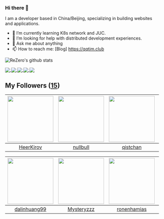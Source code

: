 ### Hi there 👋

  I am a developer based in China/Beijing, specializing in building websites and applications.
  
  - 🌱 I’m currently learning K8s network and JUC.
  - 🤔 I’m looking for help with distributed development experiences.
  - 💬 Ask me about anything
  - 📫 How to reach me: [Blog] https://qqtim.club
  
  
  ![ReZero's github stats](https://github-readme-stats.vercel.app/api?username=rezeros&show_icons=true&title_color=fff&icon_color=79ff97&text_color=9f9f9f&bg_color=151515)
  
  
  
  <a href="https://github.com/rezeros">
<img align="center" src="https://github-readme-stats.vercel.app/api/wakatime?username=rezeros" />
  </a>

  <a href="https://github.com/rezeros">
<img align="center" src="https://github-readme-stats.vercel.app/api/top-langs/?username=rezeros&layout=compact&exclude_repo=rezeros,rezeros.github.io,blog-source&hide=css,html&langs_count=8" />
  </a>
 
  <a href="https://github.com/rezeros/zit">
<img align="center" src="https://github-readme-stats.vercel.app/api/pin/?username=rezeros&repo=zit&title_color=fff&icon_color=79ff97&text_color=9f9f9f&bg_color=151515" />
  </a>
  <a href="https://github.com/rezeros/zerobox">
<img align="center" src="https://github-readme-stats.vercel.app/api/pin/?username=rezeros&repo=zerobox&title_color=fff&icon_color=79ff97&text_color=9f9f9f&bg_color=151515" />
  </a>
  <a href="https://github.com/rezeros/leetcode">
<img align="center" src="https://github-readme-stats.vercel.app/api/pin/?username=rezeros&repo=leetcode&title_color=fff&icon_color=79ff97&text_color=9f9f9f&bg_color=151515" />
  </a>
 
  

## My Followers ([15](https://github.com/ReZeroS?tab=followers))

| <img src="https://avatars.githubusercontent.com/u/26834294?v=4" width="150" height="150" /> | <img src="https://avatars.githubusercontent.com/u/28078734?v=4" width="150" height="150" /> | <img src="https://avatars.githubusercontent.com/u/11344747?v=4" width="150" height="150" /> | <img src="https://avatars.githubusercontent.com/u/32831059?v=4" width="150" height="150" /> |
| :-----------------------------------------------------------------------------------------: | :-----------------------------------------------------------------------------------------: | :-----------------------------------------------------------------------------------------: | :-----------------------------------------------------------------------------------------: |
|                          [HeerKirov](https://github.com/HeerKirov)                          |                           [nullbull](https://github.com/nullbull)                           |                           [qistchan](https://github.com/qistchan)                           |                         [opengineer](https://github.com/opengineer)                         |

| <img src="https://avatars.githubusercontent.com/u/6508763?v=4" width="150" height="150" /> | <img src="https://avatars.githubusercontent.com/u/39089451?v=4" width="150" height="150" /> | <img src="https://avatars.githubusercontent.com/u/1706296?v=4" width="150" height="150" /> | <img src="https://avatars.githubusercontent.com/u/29314819?v=4" width="150" height="150" /> |
| :----------------------------------------------------------------------------------------: | :-----------------------------------------------------------------------------------------: | :----------------------------------------------------------------------------------------: | :-----------------------------------------------------------------------------------------: |
|                       [dalinhuang99](https://github.com/dalinhuang99)                      |                         [Mysteryzzz](https://github.com/Mysteryzzz)                         |                        [ronenhamias](https://github.com/ronenhamias)                       |                      [johntakesnote](https://github.com/johntakesnote)                      |